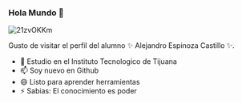 ### Hola Mundo 👋

![21zvOKKm](https://user-images.githubusercontent.com/79483964/109365490-26448280-7846-11eb-88dc-8c7f15531233.gif)

Gusto de visitar el perfil del alumno ✨ Alejandro Espinoza Castillo ✨.

- 🔭 Estudio en el Instituto Tecnologico de Tijuana
- 📫 Soy nuevo en Github
- 😄 Listo para aprender herramientas
- ⚡ Sabias: El conocimiento es poder

